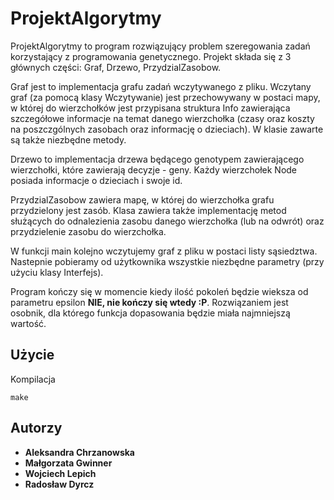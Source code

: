 # ProjektAlgorytmy
ProjektAlgorytmy to program rozwiązujący problem szeregowania zadań korzystający z programowania genetycznego.
Projekt składa się z 3 głównych części: Graf, Drzewo, PrzydzialZasobow.

Graf jest to implementacja grafu zadań wczytywanego z pliku. Wczytany graf (za pomocą klasy Wczytywanie) jest
przechowywany w postaci mapy, w której do wierzchołków jest przypisana struktura Info zawierająca szczegółowe informacje na temat
danego wierzchołka (czasy oraz koszty na poszczgólnych zasobach oraz informację o dzieciach).
W klasie zawarte są także niezbędne metody.

Drzewo to implementacja drzewa będącego genotypem zawierającego wierzchołki, które zawierają decyzje - geny. Każdy
wierzchołek Node posiada informacje o dzieciach i swoje id.

PrzydzialZasobow zawiera mapę, w której do wierzchołka grafu przydzielony jest zasób. Klasa zawiera także
implementację metod służących do odnalezienia zasobu danego wierzchołka (lub na odwrót) oraz przydzielenie
zasobu do wierzchołka.

W funkcji main kolejno wczytujemy graf z pliku w postaci listy sąsiedztwa. Nastepnie pobieramy od użytkownika
wszystkie niezbędne parametry (przy użyciu klasy Interfejs).


Program kończy się w momencie kiedy ilość pokoleń będzie wieksza od parametru epsilon **NIE, nie kończy się wtedy :P**. Rozwiązaniem jest osobnik,
dla którego funkcja dopasowania będzie miała najmniejszą wartość.

## Użycie
Kompilacja
```
make 
```

## Autorzy
* **Aleksandra Chrzanowska**
* **Małgorzata Gwinner**
* **Wojciech Lepich**
* **Radosław Dyrcz**
